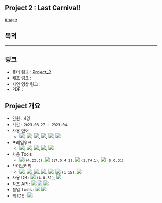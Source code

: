 ## Project 2 : Last Carnival!
[image](https://user-images.githubusercontent.com/120995555/230264797-1d51da65-b697-4a9a-a95a-6e3d594e6189.png)

## 목적

***

## 링크
- 폴더 링크 : [Project_2](https://github.com/Depra3/Human_Project2)
- 배포 링크 : 
- 시연 영상 링크 : 
- PDF : 

## Project 개요
- 인원 : 4명
- 기간 : `2023.03.27 ~ 2023.04.`
- 사용 언어
  + <img src="https://img.shields.io/badge/Java-007396?style=flat&logo=Java&logoColor=white">, <img src="https://img.shields.io/badge/SQL-F80000?style=flat&logo=SQL&logoColor=white">, <img src="https://img.shields.io/badge/html-E34F26?style=flat&logo=html5&logoColor=white">, <img src="https://img.shields.io/badge/css-1572B6?style=flat&logo=css3&logoColor=white">, <img src="https://img.shields.io/badge/javascript-F7DF1E?style=flat&logo=javascript&logoColor=black">, <img src="https://img.shields.io/badge/jquery-0769AD?style=flat&logo=jquery&logoColor=white">
- 프레임워크
  + <img src="https://img.shields.io/badge/bootstrap-7952B3?style=flat&logo=bootstrap&logoColor=white">, <img src="https://img.shields.io/badge/springboot-6DB33F?style=flat&logo=springboot&logoColor=white">, <img src="https://img.shields.io/badge/springsecurity-6DB33F?style=flat&logo=springsecurity&logoColor=white">, <img src="https://img.shields.io/badge/MyBatis-6DB33F?style=flat&logo=MyBatis&logoColor=white">, <img src="https://img.shields.io/badge/thymeleaf-005F0F?style=flat&logo=thymeleaf&logoColor=white">
- 사용 Tools
  + <img src="https://img.shields.io/badge/eclipseide-2C2255?style=flat&logo=eclipseide&logoColor=white"/> `(4.25.0)`, <img src="https://img.shields.io/badge/openjdk-FFFFFF?style=flat&logo=openjdk&logoColor=black"/> `(17.0.4.1)`, <img src="https://img.shields.io/badge/visualstudiocode-007ACC?style=flat&logo=visualstudiocode&logoColor=white"/> `(1.74.1)`, <img src="https://img.shields.io/badge/mysql-4479A1?style=flat&logo=mysql&logoColor=white"/> `(8.0.31)`
- 라이브러리
  + <img src="https://img.shields.io/badge/Lombok-6DB33F?style=flat&logo=Lombok&logoColor=white">, <img src="https://img.shields.io/badge/Validation-6DB33F?style=flat&logo=springboot&logoColor=white">, <img src="https://img.shields.io/badge/Devtools-6DB33F?style=flat&logo=springboot&logoColor=white">, <img src="https://img.shields.io/badge/OkHttp-6DB33F?style=flat&logo=OkHttp&logoColor=white">, <img src="https://img.shields.io/badge/commons.io-D22128?style=flat&logo=apache&logoColor=white">, <img src="https://img.shields.io/badge/commons.io-D22128?style=flat&logo=apache&logoColor=white"> `(1.15)`, <img src="https://img.shields.io/badge/Guava-4285F4?style=flat&logo=google&logoColor=white">
- 사용 DB : <img src="https://img.shields.io/badge/mysql-4479A1?style=flat&logo=mysql&logoColor=white"/> `(8.0.31)`, <img src="https://img.shields.io/badge/mongodb-47A248?style=flat&logo=mongodb&logoColor=white"/>
- 참조 API : <img src="https://img.shields.io/badge/lastdotfm-D51007?style=flat&logo=lastdotfm&logoColor=white"/> <img src="https://img.shields.io/badge/youtube-FF0000?style=flat&logo=youtube&logoColor=white"/> <img src="https://img.shields.io/badge/kakao-FFCD00?style=flat&logo=kakao&logoColor=white"/>
- 협업 Tools : <img src="https://img.shields.io/badge/slack-4A154B?style=flat&logo=slack&logoColor=white"/> <img src="https://img.shields.io/badge/trello-0052CC?style=flat&logo=trello&logoColor=white"/>
- 웹 IDE : <img src="https://img.shields.io/badge/github-181717?style=flat&logo=github&logoColor=white"/>
